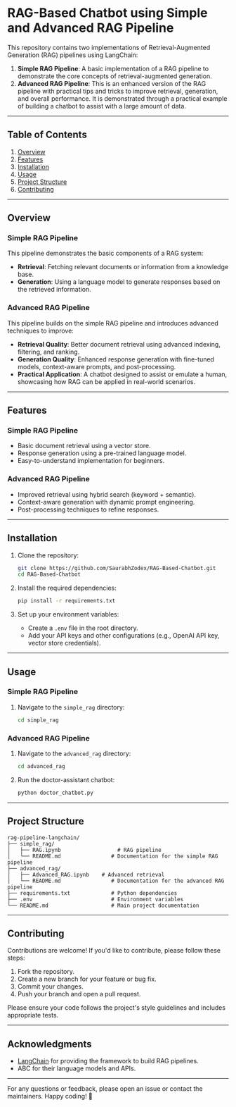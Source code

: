 # RAG-Based Chatbot using Simple and Advanced RAG Pipeline

This repository contains two implementations of Retrieval-Augmented Generation (RAG) pipelines using LangChain:

1. **Simple RAG Pipeline**: A basic implementation of a RAG pipeline to demonstrate the core concepts of retrieval-augmented generation.
2. **Advanced RAG Pipeline**: This is an enhanced version of the RAG pipeline with practical tips and tricks to improve retrieval, generation, and overall performance. It is demonstrated through a practical example of building a chatbot to assist with a large amount of data.

---

## Table of Contents
1. [Overview](#overview)
2. [Features](#features)
3. [Installation](#installation)
4. [Usage](#usage)
5. [Project Structure](#project-structure)
6. [Contributing](#contributing)

---

## Overview

### Simple RAG Pipeline
This pipeline demonstrates the basic components of a RAG system:
- **Retrieval**: Fetching relevant documents or information from a knowledge base.
- **Generation**: Using a language model to generate responses based on the retrieved information.

### Advanced RAG Pipeline
This pipeline builds on the simple RAG pipeline and introduces advanced techniques to improve:
- **Retrieval Quality**: Better document retrieval using advanced indexing, filtering, and ranking.
- **Generation Quality**: Enhanced response generation with fine-tuned models, context-aware prompts, and post-processing.
- **Practical Application**: A chatbot designed to assist or emulate a human, showcasing how RAG can be applied in real-world scenarios.

---

## Features

### Simple RAG Pipeline
- Basic document retrieval using a vector store.
- Response generation using a pre-trained language model.
- Easy-to-understand implementation for beginners.

### Advanced RAG Pipeline
- Improved retrieval using hybrid search (keyword + semantic).
- Context-aware generation with dynamic prompt engineering.
- Post-processing techniques to refine responses.

---

## Installation

1. Clone the repository:
   ```bash
   git clone https://github.com/SaurabhZodex/RAG-Based-Chatbot.git
   cd RAG-Based-Chatbot
   ```

2. Install the required dependencies:
   ```bash
   pip install -r requirements.txt
   ```

3. Set up your environment variables:
   - Create a `.env` file in the root directory.
   - Add your API keys and other configurations (e.g., OpenAI API key, vector store credentials).

---

## Usage

### Simple RAG Pipeline
1. Navigate to the `simple_rag` directory:
   ```bash
   cd simple_rag
   ```

### Advanced RAG Pipeline
1. Navigate to the `advanced_rag` directory:
   ```bash
   cd advanced_rag
   ```

2. Run the doctor-assistant chatbot:
   ```bash
   python doctor_chatbot.py
   ```

---

## Project Structure

```
rag-pipeline-langchain/
├── simple_rag/
│   ├── RAG.ipynb                  # RAG pipeline
│   └── README.md                # Documentation for the simple RAG pipeline
├── advanced_rag/
│   ├── Advanced_RAG.ipynb    # Advanced retrieval 
│   └── README.md                # Documentation for the advanced RAG pipeline
├── requirements.txt             # Python dependencies
├── .env                         # Environment variables
└── README.md                    # Main project documentation
```

---

## Contributing

Contributions are welcome! If you'd like to contribute, please follow these steps:
1. Fork the repository.
2. Create a new branch for your feature or bug fix.
3. Commit your changes.
4. Push your branch and open a pull request.

Please ensure your code follows the project's style guidelines and includes appropriate tests.

---

## Acknowledgments
- [LangChain](https://www.langchain.com/) for providing the framework to build RAG pipelines.
- ABC for their language models and APIs.

---

For any questions or feedback, please open an issue or contact the maintainers. Happy coding! 🚀
